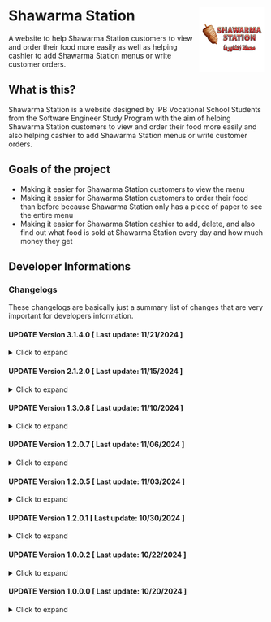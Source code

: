 # Shawarma Station <img align="right" width="128px" src="https://github.com/McArroy/Shawarma-Station/blob/main/customer/resources/imgs/shawarma_station_logo_transparent.png" title="Shawarma Station - Logo" alt="shawarma_station_logo"/>
A website to help Shawarma Station customers to view and order their food more easily as well as helping cashier to add Shawarma Station menus or write customer orders.

## What is this?
Shawarma Station is a website designed by IPB Vocational School Students from the Software Engineer Study Program with the aim of helping Shawarma Station customers to view and order their food more easily and also helping cashier to add Shawarma Station menus or write customer orders.

## Goals of the project
- Making it easier for Shawarma Station customers to view the menu
- Making it easier for Shawarma Station customers to order their food than before because Shawarma Station only has a piece of paper to see the entire menu
- Making it easier for Shawarma Station cashier to add, delete, and also find out what food is sold at Shawarma Station every day and how much money they get

## Developer Informations
### Changelogs
These changelogs are basically just a summary list of changes that are very important for developers information.

#### UPDATE Version 3.1.4.0 [ Last update: 11/21/2024 ]
<details>
<summary>Click to expand</summary>

**[ ADMIN ]**
- Added "style-auth.css" for a standalone admin-login-design to make easier to edit
- Added a display-text instead a blank page when there is no data to be shown
- Added client-sided inputs check
- Added confirmation before deletion
- Fixed database data-type and maximum value
- Fixed image-menu didn't remove if the menu removed from the database
- Fixed indentation in some layouts
- Fixed non-working Menu-Order History by replacing dynamic-products into static-products and non-removeable history
- Fixed overflow element
- Fixed server-side data validation
- Fixed some known bugs
- Removed unused CSS-style
- Removed unused 
- Enabled WhatsApp-integrated message to send customer's receipt

</details>

#### UPDATE Version 2.1.2.0 [ Last update: 11/15/2024 ]
<details>
<summary>Click to expand</summary>

**[ ADMIN ]**
- Added admin's controller
- Added admin-panel and routes
- Added admin's authentication and admin's database
- Added background-images
- Added databases
- Added databases models
- Added menu-icons
- Added action-icons
- Added Shawarma Station's logo
- Fixed file-localization
- Fixed some routes
- Fixed some default-routes
- Fixed website's name and timezone
- Fixed website's CSS
- Removed unused contents

</details>

#### UPDATE Version 1.3.0.8 [ Last update: 11/10/2024 ]
<details>
<summary>Click to expand</summary>

**[ HOSTING ]**
- Enabled hosting's domain [shawarma-station-admin.rf.gd](https://shawarma-station-admin.rf.gd) and now is fully accessible

**[ CUSTOMER ]**
- Added Shawarma Station's logo
- Added "style-responsive.css" for a standalone responsive-design to make easier to edit
- Added website icon
- Fixed overflow images by cutting them
- Fixed some known bugs
- Fixed some typos
- Fixed non-registered symbols and shown square-symbol when website opened in mobile devices
- Fixed website not updated the styles and the resources-file didn't get from the root folder
- Enabled responsive-design

</details>

#### UPDATE Version 1.2.0.7 [ Last update: 11/06/2024 ]
<details>
<summary>Click to expand</summary>

**[ CUSTOMER ]**
- Added a new style for CSS by using SCSS for a better way to edit and understand the styles
- Fixed symbols and some codes
- Fixed some typos on some codes
- Removed the old "styles.css"

</details>

#### UPDATE Version 1.2.0.5 [ Last update: 11/03/2024 ]
<details>
<summary>Click to expand</summary>

**[ ADMIN ]**
- Added Laravel's framework
> This also added Laravel's Jetstream, Livewire, etc.

**[ CUSTOMER ]**
- Fixed menus' default query to "foods" to minimize confusion between foods' and drinks' query

</details>

#### UPDATE Version 1.2.0.1 [ Last update: 10/30/2024 ]
<details>
<summary>Click to expand</summary>

**[ HOSTING ]**
- Enabled hosting's domain [shawarma-station.rf.gd](https://shawarma-station.rf.gd) and now is fully accessible

**[ CUSTOMER ]**
- Finished menu-page layout

</details>

#### UPDATE Version 1.0.0.2 [ Last update: 10/22/2024 ]
<details>
<summary>Click to expand</summary>

**[ COMMONS ]**
- Added README.md

**[ CUSTOMER ]**
- Added first-stage menu-page layout
- Finished home-page layout
- Fixed some javascript's logic-code
- Fixed javascript's code and make it more simple

</details>

#### UPDATE Version 1.0.0.0 [ Last update: 10/20/2024 ]
<details>
<summary>Click to expand</summary>

**[ COMMONS ]**
- Initial commit

</details>